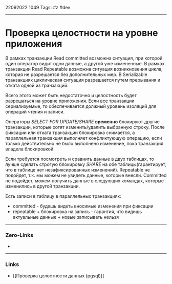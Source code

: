 22092022 1049
Tags: #z #dev

---
# Проверка целостности на уровне приложения

В рамках транзакции Read committed возможна ситуация, при которой один оператор видит одни данные, а другой уже измененные. В рамках транзакции Read Repeatable возможна ситуация возникновения цикла, которая не разрешается без дополнительных мер. В Serializable транзакциях циклическая ситуация разрешается путем прерывания и отката одной из транзакций.

Всего этого может быть недостаточно и целостность будет разрешаться на уровне приложения. Если все транзакции сериализуемые, то обеспечивается должный уровень изоляций для операций чтения и записи.

Операторы *SELECT FOR UPDATE/SHARE* **временно** блокируют другие транзакции, которые хотят изменить/удалить выбранную строку. После фиксации или отката транзакции блокировка снимается, а параллельная транзакция выполняет конфликтующую операцию, если только действительно не было выполнено изменение, пока транзакция владела блокировкой.

Если требуется посмотреть и сравнить данные в двух таблицах, то лучше сделать строгую блокировку *SHARE* на обе таблицы(гарантирует, что в таблице нет незафиксированных изменений). Repeatable не подойдет, т.к. мы можем не увидеть данные, которые внесли. Committed не подойдет, можем получить данные в следующих командах, которые изменились в другой транзакции.

Есть записи в таблицу в параллельных транзакциях:
- committed - будешь видеть вносимые изменения при фиксации
- repeatable + блокировка на запись - гарантия, что видишь актуальные данные + новые записывать нельзя 

---
### Zero-Links
- 

---
### Links
- [[Проверка целостности данных (pgsql)]]